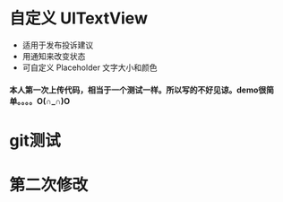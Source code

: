 # 自定义 UITextView

* 适用于发布投诉建议
* 用通知来改变状态
* 可自定义 Placeholder 文字大小和颜色

#### 本人第一次上传代码，相当于一个测试一样。所以写的不好见谅。demo很简单。。。。O(∩_∩)O
# git测试
# 第二次修改
